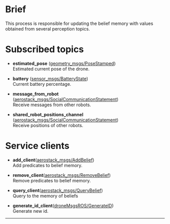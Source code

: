 # Brief
This process is responsible for updating the belief memory with values obtained from several perception topics.

# Subscribed topics
- **estimated_pose** ([geometry_msgs/PoseStamped](http://docs.ros.org/melodic/api/geometry_msgs/html/msg/PoseStamped.html))  
Estimated current pose of the drone.

- **battery** ([sensor_msgs/BatteryState](http://docs.ros.org/melodic/api/sensor_msgs/html/msg/BatteryState.html))  
Current battery percentage.

- **message_from_robot** ([aerostack_msgs/SocialCommunicationStatement](https://bitbucket.org/visionaerialrobotics/aerostack_msgs/src/8d8dda3bb1547b445a2a5f4ca43665f8fcd53a58/msg/SocialCommunicationStatement.msg))  
Receive messages from other robots.

- **shared_robot_positions_channel** ([aerostack_msgs/SocialCommunicationStatement](https://bitbucket.org/visionaerialrobotics/aerostack_msgs/src/8d8dda3bb1547b445a2a5f4ca43665f8fcd53a58/msg/SharedRobotPosition.msg))  
Receive positions of other robots.

# Service clients
- **add_client**([aerostack_msgs/AddBelief](https://bitbucket.org/visionaerialrobotics/aerostack_msgs/src/8d8dda3bb1547b445a2a5f4ca43665f8fcd53a58/srv/AddBelief.srv))  
Add predicates to belief memory.

- **remove_client**([aerostack_msgs/RemoveBelief](https://bitbucket.org/visionaerialrobotics/aerostack_msgs/src/8d8dda3bb1547b445a2a5f4ca43665f8fcd53a58/srv/RemoveBelief.srv))  
Remove predicates to belief memory.

- **query_client**([aerostack_msgs/QueryBelief](https://bitbucket.org/visionaerialrobotics/aerostack_msgs/src/8d8dda3bb1547b445a2a5f4ca43665f8fcd53a58/srv/QueryBelief.srv))  
Query to the memory of beliefs

- **generate_id_client**([droneMsgsROS/GenerateID](https://bitbucket.org/joselusl/dronemsgsros/src/master/srv/GenerateID.srv))  
Generate new id.
---

